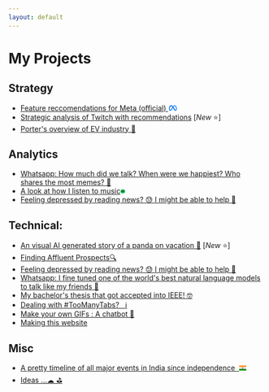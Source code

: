 ```yaml
---
layout: default
---
```

# My Projects
## Strategy
* [Feature reccomendations for Meta (official) <img src="misc_images\meta.png" width="4%">](meta_sync_comm)<br>
* [Strategic analysis of Twitch with recommendations](marshall_projects/twitch_strategy_analysis)  [_New_ ⭐]<br>
* [Porter's overview of EV industry 🚙](marshall_projects/ev_strat)

## Analytics
* [Whatsapp: How much did we talk? When were we happiest? Who shares the most memes? 📲](whatsapp_analytics.html)<br>
* [A look at how I listen to music](myspotify.html)<img src="misc_images\spotify.png" width="2%"><br>
* [Feeling depressed by reading news? 😓 I might be able to help 📰](news_negativity.html)<br>

## Technical:
* [An visual AI generated story of a panda on vacation 🐼](dalle_story.md) [_New_ ⭐]<br>
* [Finding Affluent Prospects🔍](stalking_anewlevel.html)<br>
* [Feeling depressed by reading news? 😓 I might be able to help 📰](news_negativity.html)<br>
* [Whatsapp: I fine tuned one of the world's best natural language models to talk like my friends 📲](gpt2Whatsapp.md)<br>
* [My bachelor's thesis that got accepted into IEEE! 🤓](ieee_discover.html)<br>
* [Dealing with #TooManyTabs?  &nbsp; ℹ](depthsearch.html)<br>
* [Make your own GIFs : A chatbot 📲](gifgenerator.html)<br>
* [Making this website](thiswebsite.html)<br>

## Misc
* [A pretty timeline of all major events in India since independence  &nbsp;](india_cplp_timeline.html)<img src="/images/Flag_of_India.svg" width="3%"><br>
* [Ideas ...☁ ⛳](project_ideas)


<br>
<!-- * [](.md) -->